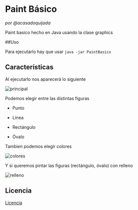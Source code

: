 # Paint Básico

_por @acasadoquijada_

Paint basico hecho en Java usando la clase graphics

##Uso

Para ejecutarlo hay que usar `java -jar PaintBasico`

## Características

Al ejecutarlo nos aparecerá lo siguiente

![principal](http://i1045.photobucket.com/albums/b460/Alejandro_Casado/paint-basico/principal_zpsfapvjcxm.png)

Podemos elegir entre las distintas figuras

* Punto

* Línea

* Rectángulo

* Óvalo

Tambien podemos elegir colores

![colores](http://i1045.photobucket.com/albums/b460/Alejandro_Casado/paint-basico/colores_zpssso9lyri.png)

Y si queremos pintar las figuras (rectángulo, óvalo) con relleno

![relleno](http://i1045.photobucket.com/albums/b460/Alejandro_Casado/paint-basico/relleno_zps0metus7v.png)


## Licencia

[Licencia](LICENSE)


